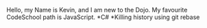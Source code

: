 Hello, my Name is Kevin, and I am new to the Dojo.
My favourite CodeSchool path is JavaScript.
*C#
*Killing history using git rebase